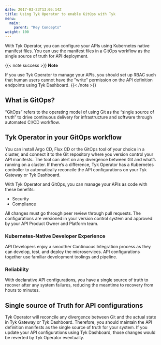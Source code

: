 ```yaml
---
date: 2017-03-23T13:05:14Z
title: Using Tyk Operator to enable GitOps with Tyk
menu:
  main:
    parent: "Key Concepts"
weight: 100
---
```


With Tyk Operator, you can configure your APIs using Kubernetes native manifest files. You can use the manifest files in a GitOps workflow as the single source of truth for API deployment.

{{< note success >}}
**Note**

If you use Tyk Operator to manage your APIs, you should set up RBAC such that human users cannot have the "write" permission on the API definition endpoints using Tyk Dashboard.
{{< /note >}}

## What is GitOps?

“GitOps” refers to the operating model of using Git as the “single source of truth” to drive continuous delivery for infrastructure and software through automated CI/CD workflow.

## Tyk Operator in your GitOps workflow

You can install Argo CD, Flux CD or the GitOps tool of your choice in a cluster, and connect it to the Git repository where you version control your API manifests. The tool can alert on any divergence between Git and what’s running on a cluster. If there’s a difference, Tyk Operator has a Kubernetes controller to automatically reconcile the API configurations on your Tyk Gateway or Tyk Dashboard.

With Tyk Operator and GitOps, you can manage your APIs as code with these benefits:

- Security
- Compliance

All changes must go through peer review through pull requests. The configurations are versioned in your version control system and approved by your API Product Owner and Platform team.

### Kubernetes-Native Developer Experience

API Developers enjoy a smoother Continuous Integration process as they can develop, test, and deploy the microservices. API configurations together use familiar development toolings and pipeline.

### Reliability

With declarative API configurations, you have a single source of truth to recover after any system failures, reducing the meantime to recovery from hours to minutes.

## Single source of Truth for API configurations

Tyk Operator will reconcile any divergence between Git and the actual state in Tyk Gateway or Tyk Dashboard. Therefore, you should maintain the API definition manifests as the single source of truth for your system. If you update your API configurations using Tyk Dashboard, those changes would be reverted by Tyk Operator eventually.

